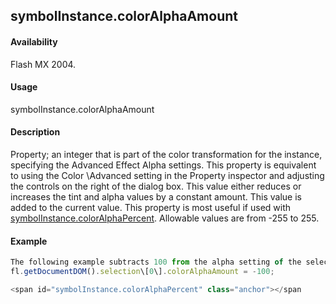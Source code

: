 ## symbolInstance.colorAlphaAmount

#### Availability

Flash MX 2004.

#### Usage

symbolInstance.colorAlphaAmount

#### Description

Property; an integer that is part of the color transformation for the instance, specifying the Advanced Effect Alpha settings. This property is equivalent to using the Color \Advanced setting in the Property inspector and adjusting the controls on the right of the dialog box. This value either reduces or increases the tint and alpha values by a constant amount. This value is added to the current value. This property is most useful if used with [symbolInstance.colorAlphaPercent](#symbolInstance.colorAlphaPercent). Allowable values are from -255 to 255.

#### Example

```javascript
The following example subtracts 100 from the alpha setting of the selected symbol instance:
fl.getDocumentDOM().selection\[0\].colorAlphaAmount = -100;

<span id="symbolInstance.colorAlphaPercent" class="anchor"></span
```